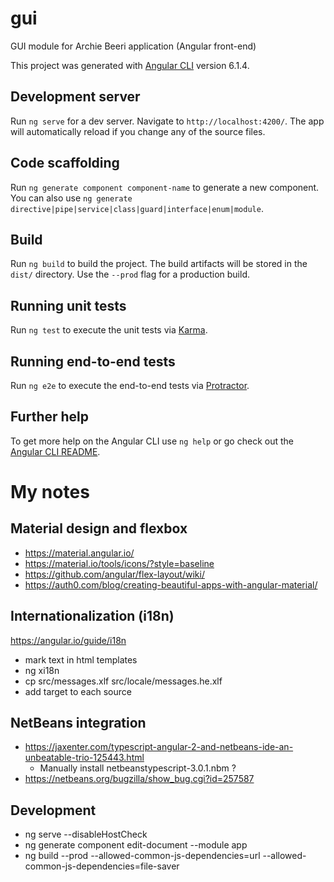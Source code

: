# gui
GUI module for Archie Beeri application (Angular front-end)

This project was generated with [Angular CLI](https://github.com/angular/angular-cli) version 6.1.4.

## Development server

Run `ng serve` for a dev server. Navigate to `http://localhost:4200/`. The app will automatically reload if you change any of the source files.

## Code scaffolding

Run `ng generate component component-name` to generate a new component. You can also use `ng generate directive|pipe|service|class|guard|interface|enum|module`.

## Build

Run `ng build` to build the project. The build artifacts will be stored in the `dist/` directory. Use the `--prod` flag for a production build.

## Running unit tests

Run `ng test` to execute the unit tests via [Karma](https://karma-runner.github.io).

## Running end-to-end tests

Run `ng e2e` to execute the end-to-end tests via [Protractor](http://www.protractortest.org/).

## Further help

To get more help on the Angular CLI use `ng help` or go check out the [Angular CLI README](https://github.com/angular/angular-cli/blob/master/README.md).

# My notes

## Material design and flexbox
* https://material.angular.io/
* https://material.io/tools/icons/?style=baseline
* https://github.com/angular/flex-layout/wiki/
* https://auth0.com/blog/creating-beautiful-apps-with-angular-material/

## Internationalization (i18n)
https://angular.io/guide/i18n
* mark text in html templates
* ng xi18n
* cp src/messages.xlf src/locale/messages.he.xlf
* add target to each source

## NetBeans integration
* https://jaxenter.com/typescript-angular-2-and-netbeans-ide-an-unbeatable-trio-125443.html
  * Manually install netbeanstypescript-3.0.1.nbm ?
* https://netbeans.org/bugzilla/show_bug.cgi?id=257587

## Development
* ng serve --disableHostCheck
* ng generate component edit-document --module app
* ng build --prod --allowed-common-js-dependencies=url --allowed-common-js-dependencies=file-saver
